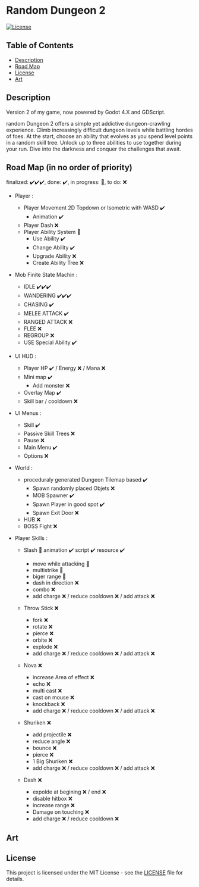 # Random Dungeon 2

[![License](https://img.shields.io/badge/license-MIT-blue.svg)](https://opensource.org/licenses/MIT)

## Table of Contents

- [Description](#Description)
- [Road Map](#Road-Map-(in-no-order-of-priority))
- [License](#license)
- [Art](#art)

## Description

Version 2 of my game, now powered by Godot 4.X and GDScript.

random Dungeon 2 offers a simple yet addictive dungeon-crawling experience. Climb increasingly difficult dungeon levels while battling hordes of foes. At the start, choose an ability that evolves as you spend level points in a random skill tree. Unlock up to three abilities to use together during your run. Dive into the darkness and conquer the challenges that await.

## Road Map (in no order of priority)
finalized: ✔️✔️✔️, done: ✔️, in progress: 🔵,  to do: ❌
- Player :
	- Player Movement 2D Topdown or Isometric with WASD ✔️
		- Animation ✔️
	- Player Dash ❌
	- Player Ability System 🔵
		- Use Ability ✔️
		- Change Ability ✔️
		- Upgrade Ability ❌
		- Create Ability Tree ❌

- Mob Finite State Machin :
	- IDLE ✔️✔️✔️
	- WANDERING ✔️✔️✔️
	- CHASING ✔️
	- MELEE ATTACK ✔️
	- RANGED ATTACK ❌
	- FLEE ❌
	- REGROUP ❌
	- USE Special Ability ✔️

- UI HUD :
	- Player HP ✔️ / Energy ❌ / Mana ❌
	- Mini map ✔️
		- Add monster ❌
	- Overlay Map ✔️
	- Skill bar / cooldown ❌

- UI Menus :
	- Skill ✔️
	- Passive Skill Trees ❌
	- Pause ❌
	- Main Menu ✔️
	- Options ❌

- World :
	- proceduraly generated Dungeon Tilemap based ✔️
		- Spawn randomly placed Objets ❌
		- MOB Spawner ✔️
		- Spawn Player in good spot ✔️
		- Spawn Exit Door ❌
	- HUB ❌
	- BOSS Fight ❌

- Player Skills :
	- Slash 🔵 animation ✔️ script ✔️ resource ✔️
		- move while attacking 🔵
		- multistrike 🔵
		- biger range 🔵
		- dash in direction ❌
		- combo ❌
		- add charge ❌ / reduce cooldown ❌ / add attack ❌

	- Throw Stick ❌
		- fork ❌
		- rotate ❌
		- pierce ❌
		- orbite ❌
		- explode ❌
		- add charge ❌ / reduce cooldown ❌ / add attack ❌

	- Nova ❌
		- increase Area of effect ❌
		- echo ❌
		- multi cast ❌
		- cast on mouse ❌
		- knockback ❌
		- add charge ❌ / reduce cooldown ❌ / add attack ❌

	- Shuriken ❌
		- add projectile ❌
		- reduce angle ❌
		- bounce ❌
		- pierce ❌
		- 1 Big Shuriken ❌
		- add charge ❌ / reduce cooldown ❌ / add attack ❌
	
	- Dash ❌
		- expolde at begining ❌ / end ❌
		- disable hitbox ❌
		- increase range ❌
		- Damage on touching ❌
		- add charge ❌ / reduce cooldown ❌

## Art

## License

This project is licensed under the MIT License - see the [LICENSE](LICENSE) file for details.
